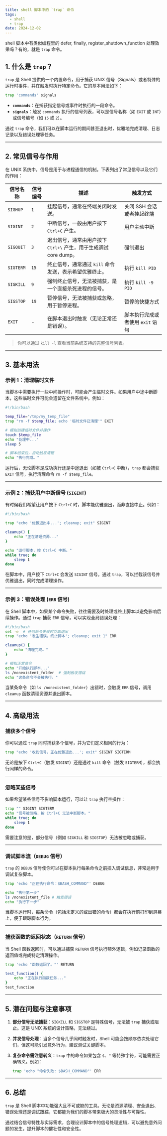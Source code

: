 ```yaml
---
title: shell 脚本中的 `trap` 命令
tags:
  - shell
  - trap
date: 2024-12-02
---
```


shell 脚本中有类似编程里的 defer, finally, register_shutdown_function 处理效果吗？有的，就是 `trap` 命令。

## 1. 什么是 `trap`？

`trap` 是 Shell 提供的一个内置命令，用于捕获 UNIX 信号（Signals）或者特殊的运行时事件，并在触发时执行特定命令。它的基本用法如下：

```bash
trap 'commands' signals
```

- **`commands`**：在捕获指定信号或事件时执行的一段命令。
- **`signals`**：触发 `commands` 执行的信号列表，可以是信号名称（如 `EXIT` 或 `INT`）或信号编号（如 `15` 或 `2`）。

通过 `trap` 命令，我们可以在脚本运行的期间甚至退出时，优雅地完成清理、日志记录以及错误处理等任务。

---

## 2. 常见信号与作用

在 UNIX 系统中，信号是用于与进程通信的机制。下表列出了常见信号以及它们的作用：

| 信号名称    | 信号编号 | 描述                                                   | 触发方式                       |
|-------------|-----------|-------------------------------------------------------|--------------------------------|
| `SIGHUP`    | `1`       | 挂起信号，通常在终端关闭时发送。                           | 关闭 SSH 会话或者挂起终端       |
| `SIGINT`    | `2`       | 中断信号，一般由用户按下 `Ctrl+C` 产生。                  | 用户主动中断                  |
| `SIGQUIT`   | `3`       | 退出信号，通常由用户按下 `Ctrl+\` 产生，用于生成调试 core dump。 | 强制退出                      |
| `SIGTERM`   | `15`      | 终止信号，通常通过 `kill` 命令发送，表示希望优雅终止。      | 执行 `kill PID`            |
| `SIGKILL`   | `9`       | 强制终止信号，无法被捕获，是一个直接杀死进程的信号。          | 执行 `kill -9 PID`        |
| `SIGSTOP`   | `19`      | 暂停信号，无法被捕获或忽略，用于暂停进程。                   | 暂停的快捷方式               |
| `EXIT`      | -         | 在脚本退出时触发（无论正常还是错误）。                      | 脚本执行完成或者使用 `exit` 语句|

> 你可以通过 `kill -l` 查看当前系统支持的完整信号列表。

---

## 3. 基本用法

### 示例 1：清理临时文件

当脚本中需要执行一些中间操作时，可能会产生临时文件。如果用户中途中断脚本，这些临时文件可能会遗留在文件系统中。例如：

```bash
#!/bin/bash

temp_file="/tmp/my_temp_file"
trap "rm -f $temp_file; echo '临时文件已清理'" EXIT

# 模拟创建临时文件并操作
touch $temp_file
echo "处理中..."
sleep 5

# 脚本结束后，自动触发清理
echo "执行完成。"
```

运行后，无论脚本是成功执行还是中途退出（如被 `Ctrl+C` 中断），`trap` 都会捕获 `EXIT` 信号，执行清理命令 `rm -f $temp_file`。

---

### 示例 2：捕获用户中断信号 (`SIGINT`)

有时候我们希望让用户按下 `Ctrl+C` 时，脚本能优雅退出，而非直接中止。例如：

```bash
#!/bin/bash

trap "echo '优雅退出中...'; cleanup; exit" SIGINT

cleanup() {
    echo "正在清理资源..."
}

echo "运行脚本，按 Ctrl+C 中断。"
while true; do
    sleep 1
done
```

在脚本中，用户按下 `Ctrl+C` 会发送 `SIGINT` 信号。通过 `trap`，可以拦截该信号并优雅退出，同时完成清理操作。

---

### 示例 3：错误处理 (`ERR` 信号)

在 Shell 脚本中，如果某个命令失败，往往需要及时处理或终止脚本以避免影响后续操作。通过 `trap` 捕获 `ERR` 信号，可以实现全局错误处理：

```bash
#!/bin/bash
set -e  # 任何命令失败时立即退出
trap "echo '发生错误，终止脚本'; cleanup; exit 1" ERR

cleanup() {
    echo "清理完成。"
}

# 模拟正常命令
echo "开始执行脚本..."
ls /nonexistent_folder  # 强制触发错误
echo "这条命令不会被执行。"
```

当某条命令（如 `ls /nonexistent_folder`）出错时，会触发 `ERR` 信号，调用 `cleanup` 函数清理资源并退出脚本。

---

## 4. 高级用法

### 捕获多个信号

你可以通过 `trap` 同时捕获多个信号，并为它们定义相同的行为：

```bash
trap "echo '收到信号，正在优雅退出...'; exit" SIGINT SIGTERM
```

无论是按下 `Ctrl+C`（触发 `SIGINT`）还是通过 `kill` 命令（触发 `SIGTERM`），都会执行同样的命令。

---

### 忽略某些信号

如果希望某些信号不影响脚本运行，可以让 `trap` 执行空操作：

```bash
trap "" SIGINT SIGTERM
echo "信号被忽略，按 Ctrl+C 无法中断脚本。"
while true; do
    sleep 1
done
```

需要注意的是，部分信号（例如 `SIGKILL` 和 `SIGSTOP`）无法被忽略或捕获。

---

### 调试脚本流（`DEBUG` 信号）

`trap` 的 `DEBUG` 信号使你可以在脚本执行每条命令之前插入调试信息，非常适用于调试复杂脚本。

```bash
trap 'echo "正在执行命令：$BASH_COMMAND"' DEBUG

echo "执行第一步"
ls /nonexistent_file # 触发错误
echo "执行下一步"
```

当脚本运行时，每条命令（包括未定义的或出错的命令）都会在执行前打印到屏幕上，便于跟踪脚本行为。

---

### 捕获函数的返回状态（`RETURN` 信号）

当 Shell 函数返回时，可以通过捕获 `RETURN` 信号执行额外逻辑，例如记录函数的返回值或完成特定清理操作。

```bash
trap 'echo "函数返回了。"' RETURN

test_function() {
    echo "正在执行函数任务..."
}
test_function
```

---

## 5. 潜在问题与注意事项

1. **部分信号无法捕获**：`SIGKILL` 和 `SIGSTOP` 是特殊信号，无法被 `trap` 捕获或阻止。这是 UNIX 系统的设计策略，无法绕过。

2. **并发信号处理**：当多个信号几乎同时触发时，Shell 可能会按顺序依次处理它们，但这可能引发意外行为，建议测试关键脚本。

3. **复杂命令需注意转义**：`trap` 中的命令如果包含 `$`、`"` 等特殊字符，可能需要正确转义。例如：
   ```bash
   trap 'echo "命令失败: $BASH_COMMAND"' ERR
   ```

---

## 6. 总结

`trap` 是 Shell 脚本中功能强大且不可或缺的工具。无论是资源清理、安全退出、错误处理还是调试跟踪，它都能为我们的脚本带来极大的灵活性与可靠性。

通过结合信号特性与实际需求，合理设计脚本中的信号处理逻辑，可以避免意外问题的发生，提升脚本的健壮性和安全性。

